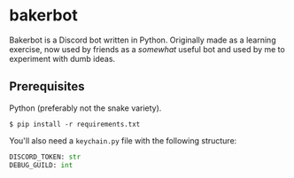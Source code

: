 # bakerbot

Bakerbot is a Discord bot written in Python. Originally made as a learning exercise, now used by friends as a *somewhat* useful bot and used by me to experiment with dumb ideas.

## Prerequisites
Python (preferably not the snake variety).
```
$ pip install -r requirements.txt
```

You'll also need a `keychain.py` file with the following structure:
```py
DISCORD_TOKEN: str
DEBUG_GUILD: int
```

